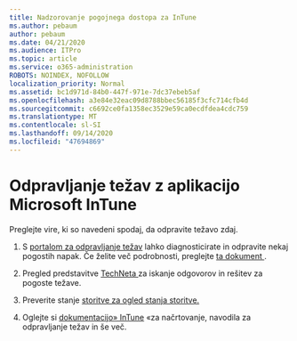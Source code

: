 ```yaml
---
title: Nadzorovanje pogojnega dostopa za InTune
ms.author: pebaum
author: pebaum
ms.date: 04/21/2020
ms.audience: ITPro
ms.topic: article
ms.service: o365-administration
ROBOTS: NOINDEX, NOFOLLOW
localization_priority: Normal
ms.assetid: bc1d971d-84b0-447f-971e-7dc37ebeb5af
ms.openlocfilehash: a3e84e32eac09d8788bbec56185f3cfc714cfb4d
ms.sourcegitcommit: c6692ce0fa1358ec3529e59ca0ecdfdea4cdc759
ms.translationtype: MT
ms.contentlocale: sl-SI
ms.lasthandoff: 09/14/2020
ms.locfileid: "47694869"
---
```

# <a name="troubleshoot-issues-with-microsoft-intune"></a>Odpravljanje težav z aplikacijo Microsoft InTune

Preglejte vire, ki so navedeni spodaj, da odpravite težavo zdaj.
  
1. S [portalom za odpravljanje težav](https://devicemanagement.microsoft.com/#blade/Microsoft_Intune_DeviceSettings/TroubleshootBlade) lahko diagnosticirate in odpravite nekaj pogostih napak. Če želite več podrobnosti, preglejte [ta dokument ](https://docs.microsoft.com/intune/help-desk-operators).
    
2. Pregled predstavitve [TechNeta ](https://social.technet.microsoft.com/forums/home?forum=microsoftintuneprod)za iskanje odgovorov in rešitev za pogoste težave.
    
3. Preverite stanje [storitve za ogled stanja storitve.](https://portal.office.com/AdminPortal/Home#/servicehealth) 
    
4. Oglejte si [dokumentacijo» InTune](https://docs.microsoft.com/intune/) «za načrtovanje, navodila za odpravljanje težav in še več. 
    

